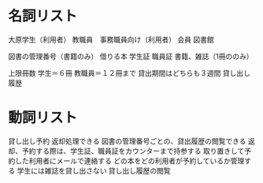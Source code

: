 # 名詞リスト
大原学生（利用者）
教職員　事務職員向け（利用者）
会員
図書館

図書の管理番号（書籍のみ）
借りる本
学生証
職員証
書籍、雑誌（1冊ののみ）

上限冊数
学生＝６冊
教職員＝１２冊まで
貸出期間はどちらも３週間
貸し出し履歴


# 動詞リスト
貸し出し予約
返却処理できる
図書の管理番号ごとの、貸出履歴の閲覧できる
返却、予約する際は、学生証、職員証をカウンターまで持参する
取り置きして予約した利用者にメールで連絡する
どの本をどの利用者が予約しているか管理する
学生には雑誌を貸し出さない
貸し出し履歴の閲覧







